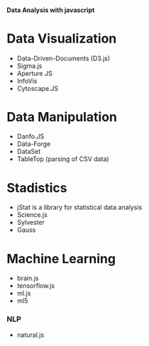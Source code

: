 #### Data Analysis with javascript
# Data Visualization
+ Data-Driven-Documents (D3.js)
+ Sigma.js
+ Aperture JS
+ InfoVis
+ Cytoscape.JS

# Data Manipulation
+ Danfo.JS
+ Data-Forge
+ DataSet
+ TableTop (parsing of CSV data)

# Stadistics
+ jStat is a library for statistical data analysis
+ Science.js
+ Sylvester
+ Gauss

# Machine Learning
+ brain.js
+ tensorflow.js
+ ml.js
+ ml5

### NLP
+ natural.js
